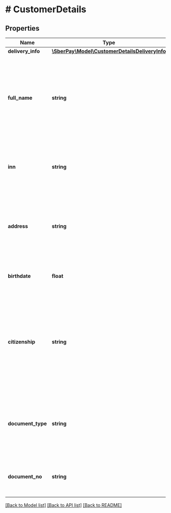 # # CustomerDetails

## Properties

Name | Type | Description | Notes
------------ | ------------- | ------------- | -------------
**delivery_info** | [**\SberPay\Model\CustomerDetailsDeliveryInfo**](CustomerDetailsDeliveryInfo.md) |  | [optional]
**full_name** | **string** | __Тег ФФД 1227.__ Наименование организации, для физ. лица или ИП - ФИО. В ФФД 1.2 рекомендовано при передаче данного поля заполнить тег 1228 или теги 1243, 1245, 1246. | [optional]
**inn** | **string** | __Тег ФФД 1228.__ ИНН Юрлица или ИП (если покупатель Юрлицо или ИП) или физ. лица (если покупатель физ. лицо). | [optional]
**address** | **string** | __Тег ФФД 1254.__ Адрес Юрлица или ИП. Параметр передается только в случае, если покупатель Юрлицо или ИП. Только для ФФД 1.2. | [optional]
**birthdate** | **float** | __Тег ФФД 1243.__ Дата рождения покупателя. Только для ФФД 1.2. | [optional]
**citizenship** | **string** | __Тег ФФД 1244.__ Код страны, гражданином которой является покупатель. Указывается в соответствии с ОКСМ. Используется только в случае, если покупатель - иностранный гражданин. Только для ФФД 1.2 | [optional]
**document_type** | **string** | __Тег ФФД 1245.__ Код документа, удостверяющего личность. Допустимо указывать одно из значений справочника. Только для ФФД 1.2  Значение | Наименование ---------|--------------------------------- 21       | Паспорт гражданина Российской Федерации 22       | Паспорт гражданина Российской Федерации, дипломатический паспорт, служебный паспорт, удостоверяющие личность гражданина Российской Федерации за пределами Российской Федерации 26       | Временное удостоверение личности гражданина Российской Федерации, выдаваемое на период оформления паспорта гражданина Российской Федерации 27       | Свидетельство о рождении гражданина Российской Федерации (для граждан Российской Федерации в возрасте до 14 лет) 28       | Иные документы, признаваемые документами, удостоверяющими личность гражданина Российской Федерации в соответствии с законодательством Российской Федерации 31       | Паспорт иностранного гражданина 32       | Иные документы, признаваемые документами, удостоверяющими личность иностранного гражданина в соответствии с законодательством Российской Федерации и международным договором Российской Федерации 33       | Документ, выданный иностранным государством и признаваемый в соответствии с международным договором Российской Федерации в качестве документа, удостоверяющего личность лица без гражданства. 34       | Вид на жительство (для лиц без гражданства) 35       | Разрешение на временное проживание (для лиц без гражданства) 36       | Свидетельство о рассмотрении ходатайства о признании лица без гражданства беженцем на территории Российской Федерации по существу 37       | Удостоверение беженца 38       | Иные документы, признаваемые документами, удостоверяющими личность лиц без гражданства в соответствии с законодательством Российской Федерации и международным договором Российской Федерации 40       | Документ, удостоверяющий личность лица, не имеющего действительного документа, удостоверяющего личность, на период рассмотрения заявления о признании гражданином Российской Федерации или о приеме в гражданство Российской Федерации | [optional]
**document_no** | **string** | __Тег ФФД 1246.__ Номер документа, удостоверяющего личность. Только для ФФД 1.2 | [optional]

[[Back to Model list]](../../README.md#models) [[Back to API list]](../../README.md#endpoints) [[Back to README]](../../README.md)
